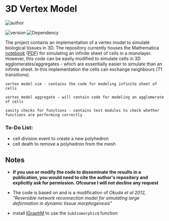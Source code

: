 # 3D Vertex Model

![author](https://img.shields.io/badge/Author-Ali%20Hashmi-blue)

![version](https://img.shields.io/badge/Mathematica%20version-12.1%2B-green)
![Dependency](https://img.shields.io/badge/dependencies-IGraphM-red) 



The project contains an implementation of a vertex model to simulate biological tissues in 3D. The repository currently houses the Mathematica [notebook](https://github.com/alihashmiii/3DVertexModel/blob/master/vertex%20model%20sim/vertex%20model%203D.nb) ([PDF](https://github.com/alihashmiii/3DVertexModel/blob/master/vertex%20model%20sim/vertex%20model%203D.pdf)) for simulating an infinite sheet of cells in a monolayer. However, this code can be easily modified to simulate cells in 3D agglomerates/aggregates - which are essentially easier to simulate than an infinite sheet. In this implementation the cells can exchange neighbours (T1 transitions).

`vertex model sim - contains the code for modeling infinite sheet of cells`

`vertex model aggregate - will contain code for modeling an agglomerate of cells`

`sanity checks for functions - contains test modules to check whether functions are performing correctly`


### To-Do List:
- cell division event to create a new polyhedron
- cell death to remove a polyhedron from the mesh


## Notes

- **If you use or modify the code to disseminate the results in a publication, you would need to cite the author's repository and explicitly ask for permission. Ofcourse I will not decline any request** 

- The code is based on and is a modification of *Okuda et al 2012, "Reversible network reconnection model for simulating large deformation in dynamic tissue morphogenesis"*

- install [IGraphM](https://github.com/szhorvat/IGraphM) 
to use the `SubIsomorphicQ` function
